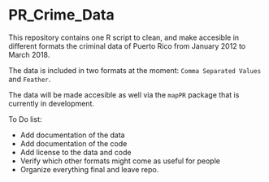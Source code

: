 # PR_Crime_Data

This repository contains one R script to clean, and make accesible in different formats the criminal data of Puerto Rico from January 2012 to March 2018. 

The data is included in two formats at the moment: `Comma Separated Values` and `Feather`.

The data will be made accesible as well via the `mapPR` package that is currently in development. 

To Do list: 

- Add documentation of the data
- Add documentation of the code
- Add license to the data and code
- Verify which other formats might come as useful for people
- Organize everything final and leave repo.
